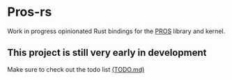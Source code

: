# Pros-rs

 Work in progress opinionated Rust bindings for the [PROS](https://github.com/purduesigbots/pros) library and kernel.

## This project is still very early in development

 Make sure to check out the todo list [(TODO.md)](TODO.md)
